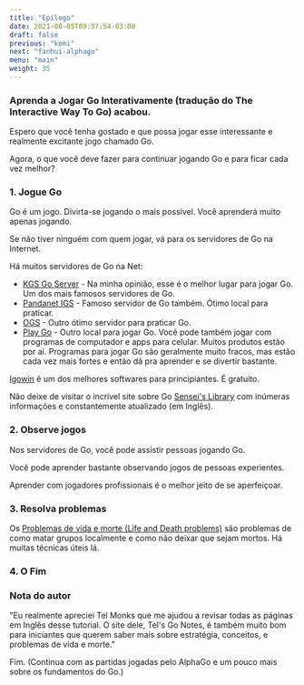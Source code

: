 ```yaml
---
title: "Epílogo"
date: 2021-08-05T09:37:54-03:00
draft: false
previous: "komi"
next: "fanhui-alphago"
menu: "main"
weight: 35
---
```


### Aprenda a Jogar Go Interativamente (tradução do The Interactive Way To Go) acabou.

Espero que você tenha gostado e que possa jogar esse interessante e realmente excitante jogo chamado Go.

Agora, o que você deve fazer para continuar jogando Go e para ficar cada vez melhor?

### 1. Jogue Go
   
Go é um jogo. Divirta-se jogando o mais possível. Você aprenderá muito apenas jogando.

Se não tiver ninguém com quem jogar, vá para os servidores de Go na Internet.

Há muitos servidores de Go na Net:

- [KGS Go Server](https://www.gokgs.com/) - Na minha opinião, esse é o melhor lugar para jogar Go. Um dos mais famosos servidores de Go.
- [Pandanet IGS](http://pandanet-igs.com/) - Famoso servidor de Go também. Ótimo local para praticar.
- [OGS](https://online-go.com/) - Outro ótimo servidor para praticar Go.
- [Play Go](http://www.playok.com/pt/go/) - Outro local para jogar Go.
Você pode também jogar com programas de computador e apps para celular. Muitos produtos estão por aí. Programas para jogar Go são geralmente muito fracos, mas estão cada vez mais fortes e então dá pra aprender e se divertir bastante.

[Igowin](http://www.smart-games.com/igowin.html) é um dos melhores softwares para principiantes. É gratuito.

Não deixe de visitar o incrível site sobre Go [Sensei's Library](http://senseis.xmp.net/) com inúmeras informações e constantemente atualizado (em Inglês).

### 2. Observe jogos
Nos servidores de Go, você pode assistir pessoas jogando Go.

Você pode aprender bastante observando jogos de pessoas experientes.

Aprender com jogadores profissionais é o melhor jeito de se aperfeiçoar.

### 3. Resolva problemas
   
Os [Problemas de vida e morte (Life and Death problems)](http://playgo.to/problem/tsumego.html) são problemas de como matar grupos localmente e como não deixar que sejam mortos. Há muitas técnicas úteis lá.

### 4. O Fim
### Nota do autor
"Eu realmente apreciei Tel Monks que me ajudou a revisar todas as páginas em Inglês desse tutorial. O site dele, Tel's Go Notes, é também muito bom para iniciantes que querem saber mais sobre estratégia, conceitos, e problemas de vida e morte."

Fim. (Continua com as partidas jogadas pelo AlphaGo e um pouco mais sobre os fundamentos do Go.)

